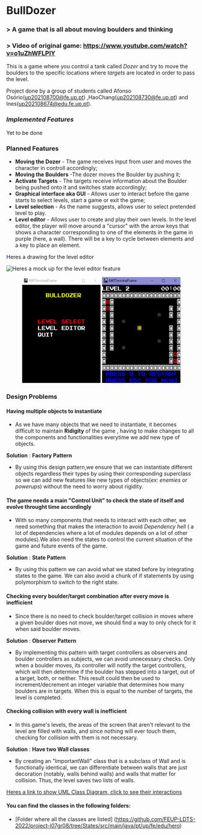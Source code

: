 # BullDozer
### > A game that is all about moving boulders and thinking
### > Video of original game: https://www.youtube.com/watch?v=o1uZhWFLPlY

This is a game where you control a tank called _Dozer_ and try to move the boulders to the specific locations where _targets_ are located in order to pass the level.

Project done by a group of students called Afonso Osório(up202108700@fe.up.pt) ,HaoChang(up202108730@fe.up.pt) and Ines(up202108674@edu.fe.up.pt).

### _Implemented Features_
Yet to be done

### Planned Features
- **Moving the Dozer** - The game receives input from user and moves the character in controll accordingly;
- **Moving the Boulders** -The dozer moves the Boulder by pushing it;
- **Activate Targets** - The targets receive information about the Boulder being pushed onto it and switches state accordingly;
- **Graphical interface aka GUI** - Allows user to interact before the game starts to select levels, start a game or exit the game;
- **Level selection** - As the name suggests, allows user to select pretended level to play.
- **Level editor** - Allows user to create and play their own levels. In the level editor, the player will move around a "cursor" with the arrow keys that shows a character corresponding to one of the elements in the game in purple (here, a wall). There will be a key to cycle between elements and a key to place an element.

Heres a drawing for the level editor

![Heres a mock up for the level editor feature](https://cdn.discordapp.com/attachments/1030861260406935632/1045265120147820544/image.png)
<p align="center" justify="center">
<img src= "src/main/Docs/Gifs/SelectLevel.gif" width="208" height="280"/>
<img src= "src/main/Docs/Gifs/play.gif" width="208" height="280"/>
</p>

### Design Problems

#### **Having multiple objects to instantiate**

- As we have many objects that we need to instantiate, it becomes difficult to maintain **Ridigity** of the game , having to make changes to all the components and functionalities everytime we add new type of objects.

**Solution** : **Factory Pattern**

- By using this design pattern,we ensure that we can instantiate different objects regardless their types by using their corresponding superclass so we can add new features like new types of objects(_ex: enemies or powerups_) without the need to worry about rigidity.

#### **The game needs a main "Control Unit" to check the state of itself and evolve throught time accordingly** 

- With so many components that needs to interact with each other, we need something that makes the interaction to avoid _Dependency hell_ ( a lot of dependencies where a lot of modules depends on a lot of other modules).We also need the states to control the current situation of the game and future events of the game.

**Solution** : **State Pattern**

- By using this pattern we can avoid what we stated before by integrating states to the game. We can also avoid a chunk of if statements by using polymorphism to switch to the right state.

#### **Checking every boulder/target combination after every move is inefficient**

- Since there is no need to check boulder/target collision in moves where a given boulder does not move, we should find a way to only check for it when said boulder moves.

**Solution** : **Observer Pattern**

- By implementing this pattern with target controllers as observers and boulder controllers as subjects, we can avoid unnecessary checks. Only when a boulder moves, its controller will notify the target controllers, which will then determine if the boulder has stepped into a target, out of a target, both, or neither. This result could then be used to increment/decrement an integer variable that determines how many boulders are in targets. When this is equal to the number of targets, the level is completed.

#### **Checking collision with every wall is inefficient**

- In this game's levels, the areas of the screen that aren't relevant to the level are filled with walls, and since nothing will ever touch them, checking for collision with them is not necessary.

**Solution** : **Have two Wall classes**

- By creating an "ImportantWall" class that is a subclass of Wall and is functionally identical, we can differentiate between walls that are just decoration (notably, walls behind walls) and walls that matter for collision. Thus, the level saves two lists of walls.

[Heres a link to show UML Class Diagram, click to see their interactions](https://viewer.diagrams.net/?tags=%7B%7D&highlight=0000ff&edit=_blank&layers=1&nav=1&title=Diagrama_sem_nome211.drawio#R7V1rV9u41v41rMW8a4Vl%2BZp8JNBSpu2UOVA6nS9dJjHgjhOnjkOgv%2F6VfIsjbceXSHJa1HVOp3ESYfw82tr3fWSczZ4vInfx%2BDGcesGRrk2fj4zzIx3%2FsTT8H3LlJb2CHM1KrzxE%2FjS7trlw7f%2F0sovZFx9W%2FtRbpteyS3EYBrG%2FWG59exLO594k3rrmRlG43v7ufRhs%2F9SF%2B%2BAxF64nbsBe%2FeJP48f06lB3Ntffef7DY%2F6TkT1K35m5%2BYezH718dKfhunTJeHNknEVhGKf%2Fmj2feQF5evlz%2BXL58iX48J998effyx%2Fu5%2FH7m79uB%2Blib9t8pfgVIm8ed146%2FGCim5uL%2BcWZM7m4Xdlj3%2FgxQNljeHKDVfbAxuEqmHpR9jvHL%2FmDXK79WeDO8avxfTiPr7N3EH49efSD6Qf3JVyR21vG7uS%2F%2FNX4MYz8n%2FjzbpB9GL8dxRlPdJus5gfBWRiEEb4wD5MfsPnSNVkMv6Hhq5G3xF%2B7yh8Doi59dJ%2B3PvjBXcbZhUkYBO5i6d8Vtzxzowd%2FPg7jOJxlH2r4lDM0nrwo9p5LHMue%2BoUXzrw4esEfyd41nIxA2RZyhtnr9YaPKP%2FMY4mLdnbNzbbAQ7H0Bmb8jwzpFqjnm6KE%2BlW49GM%2FnLeB3Q38hzn%2B9wQ%2FMEwYY0yeiY%2B33mn2Rhwu9mbHb0UF296mAkIawAUb4IKuCSODzpBhkNwxFnLGKfk2fgY0K%2FDvGydoReF%2FHrV5gf2cMyXw7uNKniwX7sSfP3xIPnNubq78L3sM5FKIv3sfJGL40Z9OvTnBOIzd2E0BJegtQnzLyWOyxvh%2F%2BMGdaSfWkYVv%2FAy%2FRpvX%2BH%2Fk41F8Fs7x7%2BL6CdweZsvaI4wBiLB7Q9UzIUMec7sZ7qYo2Icg7C8KdpGwW023uzDYDQZ2BuXAT9BLUc6VJtQJ4hkGK%2FA2mN4QyM8HiMHdYHE3AIwD984LirPKOI%2FSz1LY18G7zV9%2F%2FuhFvlDYHbMZ7MjeH%2Farb8%2F2d2ewXr63rn5O0Nm71fPFAEGwj4l67sX%2FHP%2BhNr1I9EcNN73B4Yj%2FoM9P768vfzhvB6voMfj0HV2jgTGqRv%2BrQl8s%2BkhvCL8pCv58YQZ%2B78fKDZbHuTzdEGGMLXTPZY0BRYZ9yWBLJAN4zwZLhhtsAHnszlcGf0crD20beSMDwNwEMLd0UZizuv4Xl3xNIc4J8WEDyIeCIAcVPkDkn%2BlHp%2BNrL3ryJx55McaPww4IgHcR%2FtdDKviyK%2FmFDy7x7czd%2FA18M3ebD1P8eYxnOQVEPekR9aQHkEBF0JPmIFDBJ20xT%2FqjN1%2BpvcVPmpoM5BIFKoi5XaFQTSN3fXzx%2BXKjSd2GeCGlRuWU2LmD9nKeQfjrwsxpkyHAm8CbeYD9VLHvDbXva%2FZ94fEufOWQIQVu%2B6Eo2FlZT3ymiyJ2km36ymCK2vjwNuK%2B8w1Rkt9koyXZzr%2B99NYkbJrqSYU4qFCVlFjorA4YlDpgoYY2tTAV0GTlQkkf8FIqLPH%2BUapBLiHKpNcbioti7x1klA1WbdhI%2B4U783JZoWwEUULBgJzuUm2EfOES9Mo86GQecAmuS7UPbHbbn4c%2FvejWV%2Fue675HlJEw0EdDFntLqm%2BA3fclZSChgdIE2ksBm4sUgJggTgqwaiFxuyshwFkI6A5qIATkOgh3egjT4IuSAa1lwK%2FnKbQrE6yVGOAsBkw6TmA0Ta4VJwbYwGtJDBSZ9koStJYETmN6tHUFCJMEbBJWmnihBAFnQWDrTYwCqfpAXt5RETEMXaUPdJECo8bcOBR9wGE9AwzK3nx6Sirf8Ku7ICTbcYwvZVsY2enLtz75wcmDL6VdROFqPvWm2Rv46UUv%2F5C3TjTNyS98Je%2BeoKGVXzh%2FLn%2F%2B%2FKX86sqLfPybk%2FKeDps2TjPL6j3n3nSrio%2FFDxLbkRe4sf9U%2FiKMWLbcVZgkuBZywrJohUGnIgTLcBVNvOx7G%2BSBpWw6KEEXb6WPglkKA%2B2%2BlD6WbaI2N21oNffGfGPY9hvm9jfwP9L73uyDAqo9tgbkOKneGvnRVUX%2BdkxtQ0DQncSJk8jhxkmTPgaZpSo4yQ3QBrUmvz2g9gidOI4zHNr60HT0%2FBH8DvCySTCvD152v9KFmo0Brd%2F6ogGFwtiyAE0f0y5lr4OqIBJ5g95%2FiD7yGyNvMJ4L2chD7sruyHvPfvxPomVa2auvpXc26iZ58SKILc5hscVC3OSE1bvgh7xavzZbRofFFntEQVzUELZmC7OUbLYMWS2QJMhj0z%2BOwiBQnq869jb3fA2YcDiYGwf1GhHm%2BRpCWuI4AdxbHJNkqNTzhf%2BO%2FZmnHGBtHGDF3trLAQbxQZgDbARnxLUXBypVtlYcMKJfZiUijD4bBCHo44cde%2Boc4FY6QXsjgcqJoq1ZGXdHWOVEfjBtHQNYepEWBGk27PEfqdzfkR%2BrpD%2B8mfaR%2FiAPxBVOaVD8I%2BPB5gzIuVA%2BFdK6ilP8TNzKqgpFkD0Jkgv%2BHgkCmwvqhOB6QlhM3ixwQmjQCSGqUgJpkKGQnxB%2BcULk2RKpOEhLrZU0aCINNltrr%2FMCYkXuABLACsgn3eK8UAQRShCTTayBCSLuvGATLBmc%2BSdUZL7KPJ0CnaBRkV8hJ51i7T%2FH%2F%2Bov4e3X25tvp3%2Fqb89vI2zgHbX2Y%2FJKp2A83HS5ZVOXJbNQ0c9DkscSaXwd3O1APhAfNN21mB%2Bc9ELC0YS6370yNLltTrtvNFG7BDrJQerRYQWSDLpbEi1Jm8JeKw2Ew66rTczsva65Q%2F1v4naZJtyUNg0hSm2zJGTB9qGNDZgkgZHVjSxIQyeONSr%2B5Lkim4WNk5Ejlz86X2lwABkIo8MSNQM6gtA5XYUhotkwM5ofWVjH0kdsI6ehZ4o0yqHY0aFo5j2miyZ90JQTKNYoLuakV7XlSdA5VqkGrZxDxTb6dYptkF5Vhr304iSicJz8rZggmAlAWEl2w0ZWY3jrTuIwucsrNyZNbhngJfSzRfTxCGZsiWpoC7aLZw3sj%2BETYZxqccn70GzSKRwsWOcQhYMnRTDYL4lqlrazBAYFKHm5RYud%2B4l%2FqToHzQm%2BYzamcjkjT8Kdx6pxPE8JQDe5BWcDisrQA7EHZgNmPasU5pxyL%2BxDwxzoX5rlWTXHXA2DbK362eaJtcWEAvVyOB3M1tc4KMowFViLibS4zqbAnaoJUbXHvcmjSRWIOg%2FrCL5lNkJKQM%2FnIivURaAOpVpKRT03ICnUU3fsslDxP%2FjLOM%2BmyidFZflUZKKMppjBmxkOkFQllxmsDkiYQU5Lf4ntP2IDwARJrQNFD5H0KDJl6%2FghbJ6kxboJEiWhGS0UIXgTwmhICHECg%2FWuEkJkDQ5hThTdD5W0EEoOYECaZO2yQYauGjnNHfdhQ6tClBPRrOp9uvTibO%2BrEKzozT%2Fq%2FWSoLP8n9RtlffK4pXr5R%2FLg8H0baOOlUeThRx4dqgmTSx7o5MjIk3JGUeUwqGL27cKydpw2qddieXzT2LOhCCOaMHmzz94IAzbiJYTxl7l2woa7x2EYeK6a68ifD0CHbsl8YE3YnA%2FkKKHJoJggiAmG3rfKCratTZmQnhJKMEikg9W3Egq2uSV0eMiV0A0NlM9TGi%2BcvjVOsFtuxotc44SZQUXRFDc4c8PUelcuq%2FLOHwrfVxU5Nj5zRQ9B9ND71jVHO0QH5RRTZ0sPBLH6VkFHO%2BRHko1Z4gWcnalIsC8JgKxMuSSAWh18cEl25dxNGuZSkKvkzOQx8EnOdNB2PaOJWDaMADYY%2BfhfAXRgPRQkyL6cRB7eZbk4uE5fqmh6k8oM1JwXO3I1IR4IlAoNpuqocDp34KF0TQh4YTU5iPVDkO1PBgiePbqRO4lLLmu8V4qL5N%2F4Qa0iFW0XLBygVBvJwqHKssCnght76eFwfONFM3%2FuBooQggkB5eCIIgTYEBDquk3oEITu9PrHCv%2FKJUvi9MtNzoy3WI%2FDj%2Bvef1hFbiJQlEIhhiKFWlfLEQ4nC8iRqkBoKjJyRhynaoR%2BllWF4Ee4CZDvYk7WmjV%2FX1GIP4WgsjGIQvnnuFOItUwKd8VfGN7TSVI%2BnjHh9Ozm8tNfigf8eQC5LKQeN2BzxnzM9VYYnTwC1U1Aks2q9a2GgN0bc16kDk1FjB6IYTTVPYQRoyrXghDjBgPchBcqT08gRSwgWCaXIlX5F5PAc1UJgXgGDIFomFwGVDo1gnDpKQaIZoABtCSTzICqeGjk3Ufe8lFxQDgHjN4DH0BnoqwjXToubrzy04JSCnzVqKhrgxqm6zvoaYDmvSBhtedw7%2BdSPub2NMHkiq%2BmCTYQCnp71aDpeChxMqHKfsgTZQo2JOdD6ZKiA3c6QCFSyXTYkaudZt0Wk%2BQSPmTXFCHEEAJqZCOZEDsyLbNM221GHBVdK9SpIYgVYP8aubQw2MLiXAhkKfqV2bUqy46jhunQCqY5YhVMsPctMoQl2hhsKTFJtJmFUy8ohMSNEgw1gqHYY%2Fz7HouTCw1GxancOu7AQ%2BMBIOCFbXmTdS0c6QaJQWQehuXxxefLP17tni%2BfdLo4HgD5c5IFQO7fgPTFj%2BQAKOmJH9MDoU5heC0cEUcLIItOMi3sKv8zERGZaFD%2BZ2lyAsqZky0o2o0I5jbBcDQyjkoTDLUT5BQX5Aye3n2C1s6vywDGN15EIXLpb1WDuuc4uxE9B9XUO09DtKilLNrVXTHPbrNU%2FsHw%2Fn7p7TvzrgIONfOYBd2gJw82BZ1ZyRo2w5wbnkCvboVnZzyRZtQtJRxQyOLoDujmhNg%2BHeqm2%2F4eRDDp7didCKYzOhmV%2Fgwl00JX%2B7xe2jaH1%2BwouPEDdl9KH8t05Mp7Rhozxy%2F7SRuGpGt25QucF8NqoVg1x1ZGEDRPhDCU67pLcoRGSw6gUxXsus6tF%2F5lGHCJqPJcV3kodm%2Bqg3Rcw8A3UA%2BV35o37BLd1jDqVdU2y9hbHKfzzc%2FcSVaE93o9kzVeKU5skOm8humwI9ch910rx7XEY0Gm3xq8ZYM9FpJ550ozFKkZmoxN2VgzpM3NLkwYfft88%2Bf6X81bf7n%2BuP70aXH63oTqrNKJXhtjIVMPy%2FYDLSGyHgCq3qqhyCj236%2BjSRqsTqFMCAnAN9UlxQHfwPOkTAjesAMZsqJMiKtvz%2FZ3Z7Bevreufk7Q2bvV8wXcidQ4yjqR5idBojjuOhiUOODMi6aqI48yG5gYUCZ9Roztmoo8T1pxQjAnEOqbFEivnLJT8jiodBjI8aCJ4wUwfEmy7rCjCktlzfUkLYAJS5JZAR0hFMzcUqTY59g0nwk%2B%2FlqmM%2BULF4Wy%2Bqj66e8ZHx3QoUamr1fT%2BOhAN05sUyv%2BGLpDreyYJ8Ph5gPUvdZmOhVPx9pa1xptr8MlEQrkoPkLc9Dek4K2I4yCyKCjn1bnXBwT0UuNqKWa0qz47QqFSRrPgHSej958VVFDqDoSdA2667Rv1QGGlBZZ%2FFvJKbqgYw5M2SGWEls%2BovScOj3Hak6JHR5TCH9hao4F1QZUHzHNM%2FlOzJF9VMrmQyeaVlyQk%2Bu9k%2FAHki7G8yxilrJNSmzwSwCEny1bmPzWncRh8jzx4o8htqZtd0a2%2BfxuuYBEyjaf1o9%2B7F3j%2FU%2FeXUfuYpt8oiT1kMmHg%2BLjCKAFjya1zvDv%2Fz4u7j%2BH375%2B%2Fmf05v0b58MS6IWdBUO1KzcmU1UO80laTMEB0I4L6YKepPb5v4%2Bh45m2HT7P4u%2Fj%2F519%2BjFglWqi7DRVc1RUuRMNKDUZasVUNADePvg4BA9AGrCxAxIqJEeQ78FTtq%2FxW%2FMHOp6sVKK4wWbbSyOCiSGIF2ztUZJrsIrIb%2Fpmnt5sSo70%2BE0%2BpCkm8GYCFFSWyoQGqrGKKXMGHQopQ6CLOhVYDTaNBczxZk42v2rWKXbXQ7FjqbsesZp2SoFF5D354Wq5oYEigAACgOXxchlQlZmObecUfI9WA7Lc5FxDVJTgSwmj4akgjhKQm5RQwl9ee4E3ib1pJSnGYRh4LmufK1bsyQqb7cQnlxWVCSVkctBqdudFb1JzsqQ05K43xQSOTID67sllAtSxIp%2BJXjIdS0RQZ4UY%2FwGUZyaVC0ASesGF%2FLDA0kHJBLE8yGMf%2FckEQGcgPsPxJfEa3xNPPH45HudT0RkKqGatHD3Qjp2J6KJpChR7B1PMHA7Ohvntt8n3of3pDN04k7excf%2Fj%2Bx0weDCdNbhxP7%2BZr2ZKNOwWDcU%2B416nZAgTDQ0Su5RrkTfsNnAiSG3UqrGZxvSMUeVbPKoteedEB6ep%2FBfWhlFjY5DFqFFFBYlUGPXeo1Vjg03JEMkkYUeRQSYZihlNPbKBDUMRNmSzPRQdpNLBbFjlKpAOrEdBjQ7sgwoO4HGWTAXWcthMoVZkkEiGIuWnRzKwDgQ1VFY%2BEfqf%2FJJTcYsIwHzpNGWR%2FVsRRChBZLZHgUMSUIkzhbmIfv%2BWvtXvH50gJLnf%2F84ITePiRDK5IC%2FGzP3Hu2zGPYtCbG37Z3XuEO1QBWdFL69%2Buv3DYAD5%2BHintsnJV6WHtV3dqFF1UBUGPAo5pyJ%2FmVTV8HGTUvPBe%2FKC9MXWhEuVT9PgnDJ4pN4Lm2wJ33LVoCKKEm%2BmfhxGihLiKSFzKDJ8y1UJ2RtK%2FL3ylXiQwAWZ85DhW2bT7UonhFIWeCkL9qirssCjdxcMfVV%2B3UYMvPWjZXzuPyhh0EEY8BgaIFcYVM663DDi2puE86mihCRK9K4rgHNwKUoQWa7IIJ4MvSsLefrnDjKM8UmtuCCeC4UPoT8ytPN%2F%2FpaDySyqv1hnp%2BJQq1mIX5cZGMx2XfFqWxY9%2B3HWscgcZa%2FT8YMaMrPXG181efFSerGfpzp95Ls2m3lYHKLaeFhaRw7VklE0hyDn4ysTCLX7uKtAKFjCH8zlpaEHn59f4tNvL2%2Ff%2FbP4b%2Fn0DWiNtAvLPLg1dZePCYCICW2V4l46P9jLmx0O4%2BaFx7UBrPw3bMMkbtOo6d5Y3efY0qMyxY2xBXnDmgunGEl3vPJJlh3DIVWOw9HHtBkKnYFv5L6j2ux8DkoiSIcqg%2BHe94JpaiLELwt2%2FNTrtQ927qqDnBoE3nED40AV43AGXeL0SfCGIRuCbPa0S%2BUx2eh%2FqD0vDH6Z4ybBO2b1%2Fw%2Bhi099pQFI0wBMary5DvWElKoBVKUfKA2glTSwGlPhUDQAKMlAaQCtNIDWoPetAVT17lEagJQ937sGwGYUvJkt4helAPSmAJhNO3IIUwAqez8qDaCVNBg15sKhaABgz0elArRSAVqj3rcKUNnVUekAUnZ97zoAMFieAfkABqzt8rn0EQIa0IOsDMfYXqNxDMimF5IcAuKbS9AO4nJAcJdSfSDx4gGiIn9G1%2Bg%2FwJ9msGMc3JfSxzIZ15yo%2BtCgaJQuyZdUfSYX1JJqdNikKoyAX4dUpi2DVO0GtYWLRCmgMhm2ch4aFPAelYp3ibKwu3SXM1GBgxBMm7A65EjxOgmpDIbOKTQ6bQqLy4eCY98NPKBSRBaIsHlYByFdTGvTI1%2Bbok4P7HPoA1U06pAPVBbqBwKmbtdg0BRM2%2BgXzGLIetsDIrNdEHtc9IA0L8FsWpxgZRaSLJnBbuIHAWvtwaz3iH%2FtbmycqTysEfai8W%2FnotgL%2F1LnFtIEcUv50zatXOR0bgk%2FmOjm5mJ%2BceZMLm5X9tg3NsUnfVCK20lhUfrDkDZ5OBkqtHMlv%2BGmzpihtfvzurbz82LsIKBdzK79INNlV5%2Fg7fCm%2BaZBkaZTTYN25dPue7giGPj9d0K%2F%2FYlgwrXz5vR0AMM00vqTllXCRxpH2krL4U5hKUiYtTO7%2B4o%2FwMKsP26ZVIOKYVe3C82tkWzlThnguklrHV3BtM2ahUSDCfUoUWB2A5NZyJQLJthe5JWByWwour3Pr7IzwcYgh3fMXn17tr87g%2FXyvXX1c4LO3q2eL4oIdS8WL3U8Io3ehY23M8WAkeztrKvtPOQG5qhuJdFo9tnOQ4jV9SvAblCwjySX%2BXPu%2B8Eb9Q6eSZFhLW6iu3fY%2B8ymEWEFi1S%2FayXzL4N613SX%2FcIemkaFPUam%2BKhH2W%2B8UwesFUL5Q%2BrFKUMfNIjOv%2BpqLrAriSYf65ZDDPuy5O8Sq9rmgVeWChXVAetHP%2FauF27CjnXkLvYUZ82LcyxakhR5eiXqgDNTtWri7Fexz%2FrKXhsoNpUr6Vh9Y8K6vP7vtWFCnZPAVCipkOSUeMWQIFp36R0T1v%2F02jChHUC9i6689kyygmk6WwrmYEvlbKNiltpWpktmbSvRCXKO5HWthPXVfLBxbSO7Hp2b1sjaZmRHbdWh9V7Jzm1LZoJYQTq9YFlmJ430%2FlnX1Gjvkk%2FOi3Z0znfX7ol0giOiFxJNO9Yb99rUcTo1FAFzMuSeaayr7LVhQm%2Bv%2FjFpl%2BLDSzxbWyqBZgz7ls65vtVLy1rKIBh0rlxFBuVXHzQ87Vvn7mq2Bf4goflolvKxIINKbh30L0LaJRbtU%2FrZ7qnWJi%2FYPSYJIuRQO0jvvOsRvesNyeGQ%2FJkcHAX6SS2m5blOTylt3n%2BCWaphejE3ZLvWd%2F2WyNIDJvZAll1KNrJdPUy%2FJbKGyQ1ZdinZyHbKP%2BobSoF5BwjRoxy6n7WAcJeMbqc8o4atNQoLzSi7zyQaZ3AWS5dSXZF8oivMBnrXRBZkGn3zqWsBmehzoJ4WBlCweHADaRyNVs675qkP7bqVRFOll6ynckCKd5ef%2BgQ6s0ethM5yGZh5iW5r6tBSxpCtk7QrJeupTHXtP8f%2F6i%2Fh7dfbm2%2Bnf%2Bpvz2%2BjAeqxqJ%2BOSw%2BMUUe1tH8GsG6i1%2Ba80y16PwNV8FJ9d7nj6BWD4tC6nNl37ofT1TIXLivrg9w6kAsMStU%2Bi%2F8tZh92bZHGkkdyibbD2vqvbQPTtbiDItVbwgb%2BfPP9n2%2BXn8%2FP0Ol86YyHs%2FGTBUz8vElYcBZiVTUMAjW6QfDoBnoGqA6kWAob3QBSAmzlTXq5z1ezlBzLtJN7LidUI%2Ffa7XWQ4xtg9CvAvwtXZJDL8nKuOCCYA02HOQjjQAOlTk3w4Ay6M2wo9gVhDjg9zvSj0%2FElOcnvia6EX47H41QMfLpbetGTUg5Ez3Visq1YkgwBktAZrPxOhwbZE0o07BYNw8Y02KETQKiLEg3gRCeiE6wWUzf2jv%2FA%2F0y1gacQL6TUAb7w53066%2BAXpxL22S7iQOKoA51bHJUJ8Ivr%2BQLDeShDVXYpTgcCOx3VQnS2YuMik75BbxcPzRt3bQXLt9t2tU%2BlNw10VK50spHMXPpdlk7ZBbxLaPcSV%2BNFQbrJNLuSaA7yHY1SqgUtIu1fy%2B9xD7uPvn2%2B%2BXP9r%2Batv1x%2FXH%2F6tDh9bx6YwOJ4TgFLicv3gQnDGqWZ%2Fanc03IsULoBQHP3tDATNHeYKxO0uwmKuNigMt1TepUNOg9j%2F%2F5F2aCtbND2%2BENGqFyftIoe04YjMPRXauxYb%2BcX4FKQu21BIJRX5%2FZmQeTR0loTos%2FcPKbOo2sSiUXbEOJySGDKqbp8xJb%2F9C0H2vkWxPUV5bbv5DUR3qMcg84MY%2FrucCqgpxvgFrfMq4B%2Bl1ld4tR5%2BLMw%2FNrZffsZdICc%2BK1svAHd6WNQWH11IQc01PeXKWDOJdiYfJwg7i2OL9yZh7Vid0KMqI3qf6tU%2FzI9du4r7tFHHpo%2FnH4LNW0gVJjhJ5wIBYLDsaKBUBpASUlSaQAOntiiwXm4ntM0IDksmiIDZzJAyUpyyVDlDirI8HmhJIJYEiBNYmICzALIFbzFgv9d4rtQRBBMhKZpaeJUBCiyuEWE49zlrrgglguWRHXRNG7evQz%2BPTcX3%2B%2BuPjz8df3NGgCGIwNy%2FxVpB%2BchHNCx3q7dVBFd0NKw8H9vr8R2V7%2F6%2B%2BLcBRDkoryOVIV%2F%2FETTtvsJa7rMLBu4MwECnHVgUWaPlZYjyp%2FW2S%2BH0O6FuPW1NLa78nGeGQ8SmvX0nmKOuCodQ5KrzmKywSBXHej9p5oxcDtvG3TLUOkYBQ927qpDzMaAz7V2Spa4FOJdj%2FNAAj5MEU%2FnBM4GuX2czpYBU6jOO%2BYD06qrvrRXh%2B8hNfVDk5pUsEumisg95WYwMKnxXXuF0Yo8sxA3UjNxLk0GqVm%2F9WtLWRgwvd4hl5GonAUYFYmzXvo%2F3sRt%2Bq7NSZm%2BF0jWUbZtJtX%2Bii0%2FXvweYmWKGhnDPniJrXRgULp2JxUuUnoRFRazw%2Bkufo0Ll6r2GHdZQd%2FzqMan6Oz18YG5%2B%2FPM7y1FtLAuntcmWli%2B9a6tsPGtm0cPX5iUHG%2Fa0kvyochimOTaan7vz%2F3EeayfpXeFfwPyrUf3ifznxSNki8NknSm54uL%2FByG5Gt6TZeIT%2FPe7cO0lrT7IInHyY%2B%2FcpT9JbtpLVsUQJI8i%2BY87nyaPKvm17sgVwgNyFxpx2uG%2Fk9W02J95W7d17z%2BskhXSjz1iMZm9s3bnxa36s0XgzbzkQnKDtMPx0V14CeHixE%2BU%2BQK1CkqVOCzsqGJ6cBvAWVXYQVsJdrR%2BxY9SrN8OU2pJnnbi0h2v%2FKTfU4HuZBWRBxOQX2y19AJvSd7z5wUppr77ELmzgicvGxZMwgRqLN0IgosgkcrrR2%2Be8M2d%2BvMH8i9Ms2BZMGgSefgASt5xyQe92SJ%2BSW9nToh6H0bFz06%2Bmpx0fkwuHz4n6AarFjAbCaQEnXHPjxFQnp0dEEE%2F9Z%2FwPx%2FIPzedf7T83bsofzO%2Fgn9%2B6SvAKldujMX%2FvPkKFKASEGIztYF6m8KXBzkOuSMElD6mx8CdFyTCstiC5GBY%2Bkui7KSifJnuQPzrk18Rn6MPjymCP1Zh4sGeRP7dHd7Um0vJ5nITuZt8Kdm7kbeIsJRIpO86fXdNS4fseElEw8xP9vIvvVcRbUICRCjaI29Jbx5FsDATWE%2Fpm%2BRxXscufmzMM1VBOI50sCg9vvDCl0U3pB%2BifCAKfz6wTsY0Aere94Jpmu8UvyxYZrzefKfd%2B2qfUByIvbB8J6AwlkFZBWB5ww6kw4Owi4rAgrW3mAnagxff%2Bt7ai8pZr8kFtfd5kwDQAyTvfcjlmLFgk5NTYsKORB3Fhj3ZMOz7JDAVGw6HDQg1PCHE0QEqyyZ0mLxMAi8xFEpc2GU%2BKDLsSwaDLZiSfFKwZEjqIpTVKM1qpNOCgcxNHXIn8Rj0AHOiqmpGGY3t5AGP%2FE0QenHiQGXt7m80toYdMhrBHS8KddbDD%2BoCWZNFpRII5AJkO0oVAQYbTGiAu9IJeOoEzvDQdAKjqrBe6QStBEKxu34dncCAYghKJ2ilE7SHvW%2BdwGDDB1s6QbLj05FfSh8QyIP%2B9QE2olAPu1IHOKoDukaXIPevDkAuZaUOtJcHZmMyHIw60KCrp1IHeMPeuzrA%2BgRBF8EXNwiUPiCQCP3rA6yLsA50pQ3wdA7QZQiQNgDPARRGiapOnEobaCcNhI2AFBdMbtDxQWkDvGFv2nRVlDYAtNkEtYHaULISAHsyAao9kCsA2g37yAcIlgpa7SN6hKCAEQA7EzZq62AzKLQTTcvNn3wnso%2BfU6Escqi2FGbXOlk0pFrNGA0nAmxWyj8Y3t8vvX0neMA84jsEsB1TDqQlEDJsTpAzNcXMSvwGssBwNkgkUHA23sHMSuLm68BwQhr%2Ba4PTRqOTUemPxQncmnUlQ2010Oh%2Fe6iHIzFQ16wrG%2Bp2fdV%2BS6jx9hMCdd26sqHWGaiTcv5r90k1ZxXssKMPbxsy2sAiMVFGm8UG95Pq679Ws8J2z4mozPX6TcW9Qaswc91qYK4rfx1v2CF%2FncyqUIsN1y%2Bx4L8J3%2FqBp2YkC970TcW9uE3fbhAnn4G8J5qWDxhI%2B%2BfqvbfPzY%2B9PvreIYNO4uk8ScOhfDuOLlmXZF11r60VHCqeeb7H%2B%2B4yabEemtOsIdbxzH1J%2Bq3NPdIMaLm6mwTuEt%2FA2z8Y2GS0zaGz26FnV8wvkNLiymZ9Hkno6irA3Ioq2iSowbKdMxgoAgw1QD8CbX5dFAGqyhumkbs%2BTriANYmLz5dqTFgbXanYV3sZSBAThOlKNusoIelNShKI6aCWuyB3SQJTqiSoGjCdSAJCBSUIOggCLp4SiAjiBAHrKcnqIJUsECILbJ3WChrazeJkQVWVQyILMjYocdBBHPAoe5DrQ7FZH0paBqWkgRBpMNQa2AhyNYOqtiiJNLgIXaUZdBEFXIbcydUM2NymTAhcEiGQdUhXsoBfiyQqf3EEFcFAFGBGhvHjQFXJAz4RiJGQUiGvk661IJVQgHfYXmWRUoWCw7oQC0Ik%2FqOCEcnpUHYvXipKiKAEVDIplxJVTkVMiVR33O7Iu6VPKlIIIYUDNFyUSwrWv1iQIrMomT7NTfwOihl7MgNpZt%2FUaFdKswnTlwPzUzeZ7JQqabIKaXJ9rKfA%2BnZq5ajr7EkmRO9ITtJ0uk4KFE2AXnAdUmkOw5HdEVdmJcnFME7X%2FJvfEld7xAtXZiXZuLarWfvNcaWHZHbHlVlJNq6ditf6BlJmJVv3M5aWxcxKorHtVMnWDNs891E7MY42mY9FpmNfaY%2B5LnwoZLJosd05E9JGosiEX0YhGXe3%2BXjkLh4%2FhlOPfOL%2FAQ%3D%3D)

#### You can find the classes in the following folders:

- [Folder where all the classes are listed] (https://github.com/FEUP-LDTS-2022/project-l07gr08/tree/States/src/main/java/pt/up/fe/edu/hero)

